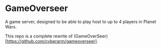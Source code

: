 # GameOverseer
A game server, designed to be able to play host to up to 4 players in Planet Wars.

This repo is a complete rewrite of (GameOverSeer)[https://github.com/cyberarm/gameoverseer].
